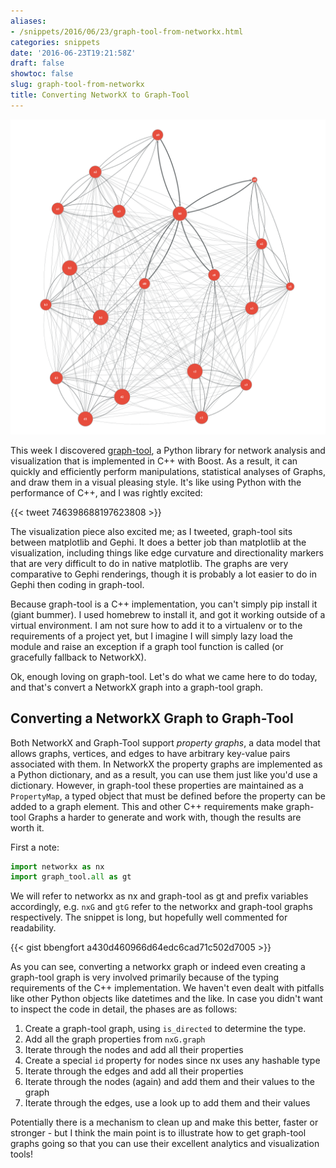 ```yaml
---
aliases:
- /snippets/2016/06/23/graph-tool-from-networkx.html
categories: snippets
date: '2016-06-23T19:21:58Z'
draft: false
showtoc: false
slug: graph-tool-from-networkx
title: Converting NetworkX to Graph-Tool
---
```


![A Directed Graph Visualization Generated by Graph-Tool](/images/2016-06-23-graph-tool-viz.png)

This week I discovered [graph-tool](https://graph-tool.skewed.de/), a Python library for network analysis and visualization that is implemented in C++ with Boost. As a result, it can quickly and efficiently perform manipulations, statistical analyses of Graphs, and draw them in a visual pleasing style. It's like using Python with the performance of C++, and I was rightly excited:

{{< tweet 746398688197623808 >}}

The visualization piece also excited me; as I tweeted, graph-tool sits between matplotlib and Gephi. It does a better job than matplotlib at the visualization, including things like edge curvature and directionality markers that are very difficult to do in native matplotlib. The graphs are very comparative to Gephi renderings, though it is probably a lot easier to do in Gephi then coding in graph-tool.

Because graph-tool is a C++ implementation, you can't simply pip install it (giant bummer). I used homebrew to install it, and got it working outside of a virtual environment. I am not sure how to add it to a virtualenv or to the requirements of a project yet, but I imagine I will simply lazy load the module and raise an exception if a graph tool function is called (or gracefully fallback to NetworkX).

Ok, enough loving on graph-tool. Let's do what we came here to do today, and that's convert a NetworkX graph into a graph-tool graph.

## Converting a NetworkX Graph to Graph-Tool

Both NetworkX and Graph-Tool support _property graphs_, a data model that allows graphs, vertices, and edges to have arbitrary key-value pairs associated with them. In NetworkX the property graphs are implemented as a Python dictionary, and as a result, you can use them just like you'd use a dictionary. However, in graph-tool these properties are maintained as a `PropertyMap`, a typed object that must be defined before the property can be added to a graph element. This and other C++ requirements make graph-tool Graphs a harder to generate and work with, though the results are worth it.

First a note:

```python
import networkx as nx
import graph_tool.all as gt
```

We will refer to networkx as nx and graph-tool as gt and prefix variables accordingly, e.g. `nxG` and `gtG` refer to the networkx and graph-tool graphs respectively. The snippet is long, but hopefully well commented for readability.

{{< gist bbengfort a430d460966d64edc6cad71c502d7005 >}}

As you can see, converting a networkx graph or indeed even creating a graph-tool graph is very involved primarily because of the typing requirements of the C++ implementation. We haven't even dealt with pitfalls like other Python objects like datetimes and the like. In case you didn't want to inspect the code in detail, the phases are as follows:

1. Create a graph-tool graph, using `is_directed` to determine the type.
2. Add all the graph properties from `nxG.graph`
3. Iterate through the nodes and add all their properties
4. Create a special `id` property for nodes since nx uses any hashable type
5. Iterate through the edges and add all their properties
6. Iterate through the nodes (again) and add them and their values to the graph
7. Iterate through the edges, use a look up to add them and their values

Potentially there is a mechanism to clean up and make this better, faster or stronger - but I think the main point is to illustrate how to get graph-tool graphs going so that you can use their excellent analytics and visualization tools!
